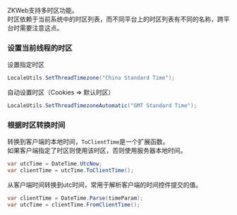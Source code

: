 ZKWeb支持多时区功能。<br/>
时区依赖于当前系统中的时区列表，而不同平台上的时区列表有不同的名称，跨平台时需要注意这点。<br/>

### 设置当前线程的时区

设置指定时区
``` csharp
LocaleUtils.SetThreadTimezone("China Standard Time");
```

自动设置时区（Cookies => 默认时区）
``` csharp
LocaleUtils.SetThreadTimezoneAutomatic("GMT Standard Time");
```

### 根据时区转换时间

转换到客户端的本地时间，`ToClientTime`是一个扩展函数。<br/>
如果客户端指定了时区则使用该时区，否则使用服务器本地时间。<br/>
``` csharp
var utcTime = DateTime.UtcNow;
var clientTime = utcTime.ToClientTime();
```

从客户端时间转换到utc时间，常用于解析客户端的时间控件提交的值。
``` csharp
var clientTime = DateTime.Parse(timeParam);
var utcTime = clientTime.FromClientTime();
```
